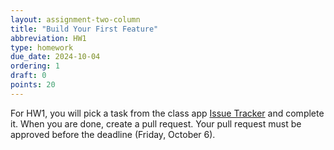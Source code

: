 ```yaml
---
layout: assignment-two-column
title: "Build Your First Feature"
abbreviation: HW1
type: homework
due_date: 2024-10-04
ordering: 1
draft: 0
points: 20
---
```



For HW1, you will pick a task from the class app <a href="https://github.com/csci338/app/issues" target="_blank">Issue Tracker</a> and complete it. When you are done, create a pull request. Your pull request must be approved before the deadline (Friday, October 6).